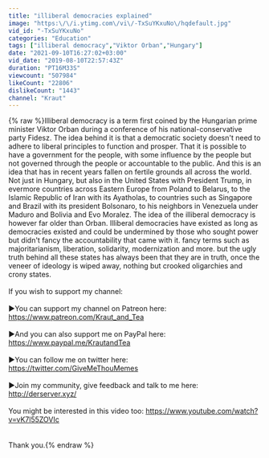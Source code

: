 ```yaml
---
title: "illiberal democracies explained"
image: "https:\/\/i.ytimg.com\/vi\/-TxSuYKxuNo\/hqdefault.jpg"
vid_id: "-TxSuYKxuNo"
categories: "Education"
tags: ["illiberal democracy","Viktor Orban","Hungary"]
date: "2021-09-10T16:27:02+03:00"
vid_date: "2019-08-10T22:57:43Z"
duration: "PT16M33S"
viewcount: "507984"
likeCount: "22806"
dislikeCount: "1443"
channel: "Kraut"
---
```

{% raw %}Illiberal democracy is a term first coined by the Hungarian prime minister Viktor Orban during a conference of his national-conservative party Fidesz. The idea behind it is that a democratic society doesn't need to adhere to liberal principles to function and prosper. That it is possible to have a government for the people, with some influence by the people but not governed through the people or accountable to the public. And this is an idea that has in recent years fallen on fertile grounds all across the world. Not just in Hungary, but also in the United States with President Trump, in evermore countries across Eastern Europe from Poland to Belarus, to the Islamic Republic of Iran with its Ayatholas, to countries such as Singapore and Brazil with its president Bolsonaro, to his neighbors in Venezuela under Maduro and Bolivia and Evo Moralez. The idea of the illiberal democracy is however far older than Orban. Illiberal democracies have existed as long as democracies existed and could be undermined by those who sought power but didn't fancy the accountability that came with it. fancy terms such as majoritarianism, liberation, solidarity, modernization and more. but the ugly truth behind all these states has always been that they are in truth, once the veneer of ideology is wiped away, nothing but crooked oligarchies and crony states.<br /><br />If you wish to support my channel:<br /><br />►You can support my channel on Patreon here: <br /><a rel="nofollow" target="blank" href="https://www.patreon.com/Kraut_and_Tea">https://www.patreon.com/Kraut_and_Tea</a><br /><br />►And you can also support me on PayPal here: <br /><a rel="nofollow" target="blank" href="https://www.paypal.me/KrautandTea">https://www.paypal.me/KrautandTea</a><br /><br />►You can follow me on twitter here: <br /><a rel="nofollow" target="blank" href="https://twitter.com/GiveMeThouMemes">https://twitter.com/GiveMeThouMemes</a><br /><br />►Join my community, give feedback and talk to me here: <br /><a rel="nofollow" target="blank" href="http://derserver.xyz/">http://derserver.xyz/</a><br /><br />You might be interested in this video too: <a rel="nofollow" target="blank" href="https://www.youtube.com/watch?v=vK7l55ZOVIc">https://www.youtube.com/watch?v=vK7l55ZOVIc</a><br /><br /><br />Thank you.{% endraw %}
